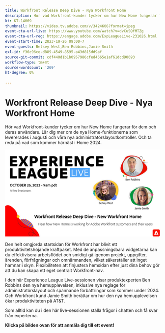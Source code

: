 ```yaml
---
title: Workfront Release Deep Dive - Nya Workfront Home
description: Hör vad Workfront-kunder tycker om hur New Home fungerar för dem och deras användare.
kt: KT-14069
thumbnail: https://video.tv.adobe.com/v/3424606?format=jpeg
event-cta-url-live: https://www.youtube.com/watch?v=dvCuSQfMTZg
event-cta-url-reg: https://engage.adobe.com/ExpLeagueLive-231026.html
event-start-time: 2023-10-26 09:00-7
event-guests: Betsey West,Ben Robbins,Jamie Smith
exl-id: f36c96ce-d889-4549-8595-a43d815dd9af
source-git-commit: cdf440d1b1b0957986cfed4565e1af61dcd90693
workflow-type: tm+mt
source-wordcount: '209'
ht-degree: 0%

---
```


# Workfront Release Deep Dive - Nya Workfront Home

Hör vad Workfront-kunder tycker om hur New Home fungerar för dem och deras användare. Lär dig mer om de nya Home-funktionerna som levererades i augusti och våra nya administratörslayoutkontroller. Och ta reda på vad som kommer härnäst i Home 2024.

[![ExL LIVE 22 september 2023](../assets/Oct26_exl_live_WebBanner.png)](https://engage.adobe.com/ExpLeagueLive-231026.html)

Den helt omgjorda startsidan för Workfront har blivit ett produktivitetshöjande kraftpaket. Med de anpassningsbara widgetarna kan du effektivisera arbetsflödet och smidigt gå igenom projekt, uppgifter, ärenden, förfrågningar och omnämnanden, vilket säkerställer att inget hamnar i skyn. Flexibiliteten att finjustera hemsidan efter just dina behov gör att du kan skapa ett eget centralt Workfront-nav.

I den här Experience League Live-sessionen visar produktexperten Ben Robbins den nya hemupplevelsen, inklusive nya reglage för administratörslayout och spännande förbättringar som kommer under 2024. Och Workfront kund Jamie Smith berättar om hur den nya hemupplevelsen ökar produktiviteten på AT&amp;T.

Som alltid kan du i den här live-sessionen ställa frågor i chatten och få svar från experterna.

**Klicka på bilden ovan för att anmäla dig till ett event!**
